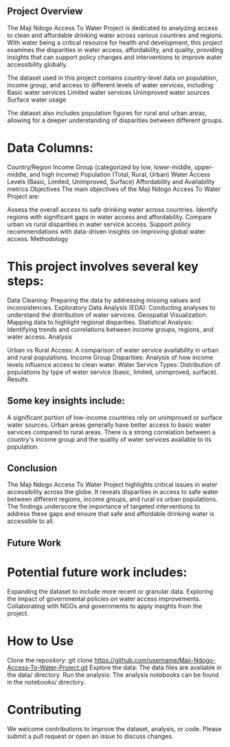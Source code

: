 ## Project Overview

The Maji Ndogo Access To Water Project is dedicated to analyzing access to clean and affordable drinking water across various countries and regions. With water being a critical resource for health and development, this project examines the disparities in water access, affordability, and quality, providing insights that can support policy changes and interventions to improve water accessibility globally.

The dataset used in this project contains country-level data on population, income group, and access to different levels of water services, including:
Basic water services
Limited water services
Unimproved water sources
Surface water usage

The dataset also includes population figures for rural and urban areas, allowing for a deeper understanding of disparities between different groups.

# Data Columns:

Country/Region
Income Group (categorized by low, lower-middle, upper-middle, and high income)
Population (Total, Rural, Urban)
Water Access Levels (Basic, Limited, Unimproved, Surface)
Affordability and Availability metrics
Objectives
The main objectives of the Maji Ndogo Access To Water Project are:

Assess the overall access to safe drinking water across countries.
Identify regions with significant gaps in water access and affordability.
Compare urban vs rural disparities in water service access.
Support policy recommendations with data-driven insights on improving global water access.
Methodology

# This project involves several key steps:

Data Cleaning: Preparing the data by addressing missing values and inconsistencies.
Exploratory Data Analysis (EDA): Conducting analyses to understand the distribution of water services.
Geospatial Visualization: Mapping data to highlight regional disparities.
Statistical Analysis: Identifying trends and correlations between income groups, regions, and water access.
Analysis

Urban vs Rural Access: A comparison of water service availability in urban and rural populations.
Income Group Disparities: Analysis of how income levels influence access to clean water.
Water Service Types: Distribution of populations by type of water service (basic, limited, unimproved, surface).
Results

## Some key insights include:

A significant portion of low-income countries rely on unimproved or surface water sources.
Urban areas generally have better access to basic water services compared to rural areas.
There is a strong correlation between a country's income group and the quality of water services available to its population.

## Conclusion
The Maji Ndogo Access To Water Project highlights critical issues in water accessibility across the globe. It reveals disparities in access to safe water between different regions, income groups, and rural vs urban populations. The findings underscore the importance of targeted interventions to address these gaps and ensure that safe and affordable drinking water is accessible to all.

## Future Work
# Potential future work includes:
Expanding the dataset to include more recent or granular data.
Exploring the impact of governmental policies on water access improvements.
Collaborating with NGOs and governments to apply insights from the project.

# How to Use
Clone the repository:
git clone https://github.com/username/Maji-Ndogo-Access-To-Water-Project.git
Explore the data: The data files are available in the data/ directory.
Run the analysis: The analysis notebooks can be found in the notebooks/ directory.

# Contributing
We welcome contributions to improve the dataset, analysis, or code. Please submit a pull request or open an issue to discuss changes.
